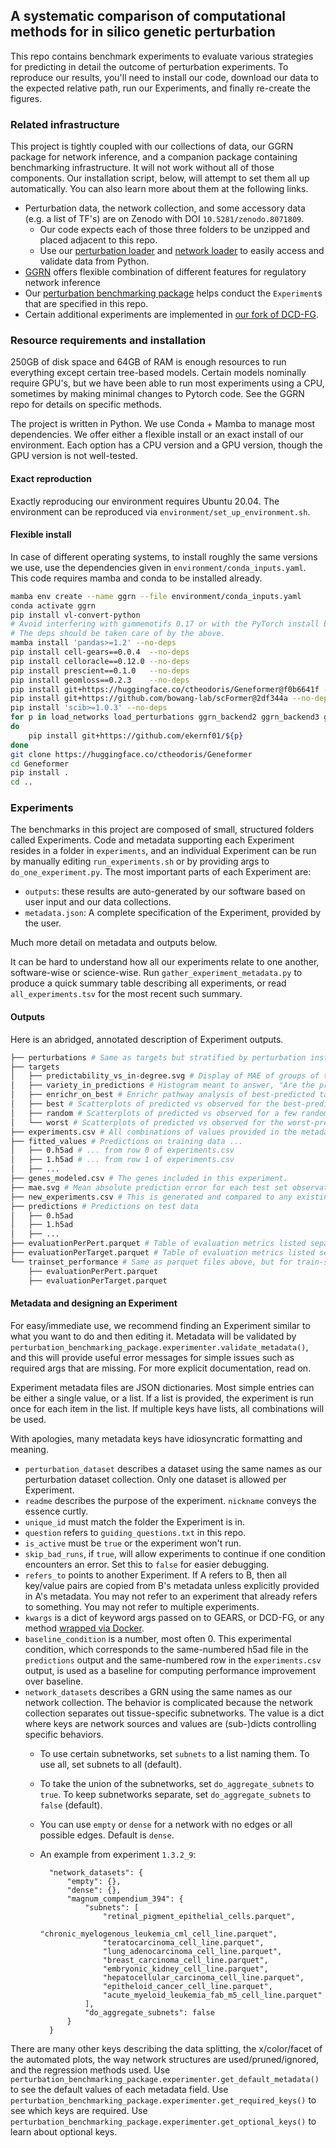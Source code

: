 ## A systematic comparison of computational methods for in silico genetic perturbation

This repo contains benchmark experiments to evaluate various strategies for predicting in detail the outcome of perturbation experiments. To reproduce our results, you'll need to install our code, download our data to the expected relative path, run our Experiments, and finally re-create the figures.

### Related infrastructure

This project is tightly coupled with our collections of data, our GGRN package for network inference, and a companion package containing benchmarking infrastructure. It will not work without all of those components. Our installation script, below, will attempt to set them all up automatically. You can also learn more about them at the following links.

- Perturbation data, the network collection, and some accessory data (e.g. a list of TF's) are on Zenodo with DOI `10.5281/zenodo.8071809`.
    - Our code expects each of those three folders to be unzipped and placed adjacent to this repo.
    - Use our [perturbation loader](https://github.com/ekernf01/load_perturbations) and [network loader](https://github.com/ekernf01/load_networks) to easily access and validate data from Python.
- [GGRN](https://github.com/ekernf01/ggrn) offers flexible combination of different features for regulatory network inference
- Our [perturbation benchmarking package](https://github.com/ekernf01/perturbation_benchmarking_package) helps conduct the `Experiment`s that are specified in this repo.
- Certain additional experiments are implemented in [our fork of DCD-FG](https://github.com/ekernf01/dcdfg).

### Resource requirements and installation

250GB of disk space and 64GB of RAM is enough resources to run everything except certain tree-based models. Certain models nominally require GPU's, but we have been able to run most experiments using a CPU, sometimes by making minimal changes to Pytorch code. See the GGRN repo for details on specific methods.

The project is written in Python. We use Conda + Mamba to manage most dependencies. We offer either a flexible install or an exact install of our environment. Each option has a CPU version and a GPU version, though the GPU version is not well-tested.
 
#### Exact reproduction

Exactly reproducing our environment requires Ubuntu 20.04. The environment can be reproduced via `environment/set_up_environment.sh`.

#### Flexible install

In case of different operating systems, to install roughly the same versions we use, use the dependencies given in `environment/conda_inputs.yaml`. This code requires mamba and conda to be installed already.

```bash
mamba env create --name ggrn --file environment/conda_inputs.yaml
conda activate ggrn
pip install vl-convert-python
# Avoid interfering with gimmemotifs 0.17 or with the PyTorch install by using --no-deps
# The deps should be taken care of by the above.
mamba install 'pandas>=1.2' --no-deps
pip install cell-gears==0.0.4  --no-deps
pip install celloracle==0.12.0 --no-deps
pip install prescient==0.1.0   --no-deps 
pip install geomloss==0.2.3    --no-deps 
pip install git+https://huggingface.co/ctheodoris/Geneformer@f0b6641f --no-deps
pip install git+https://github.com/bowang-lab/scFormer@2df344a --no-deps
pip install 'scib>=1.0.3' --no-deps
for p in load_networks load_perturbations ggrn_backend2 ggrn_backend3 ggrn perturbation_benchmarking_package
do
    pip install git+https://github.com/ekernf01/${p}
done
git clone https://huggingface.co/ctheodoris/Geneformer
cd Geneformer
pip install .
cd ..
```


### Experiments

The benchmarks in this project are composed of small, structured folders called Experiments. Code and metadata supporting each Experiment resides in a folder in `experiments`, and an individual Experiment can be run by manually editing `run_experiments.sh` or by providing args to `do_one_experiment.py`. The most important parts of each Experiment are:

- `outputs`: these results are auto-generated by our software based on user input and our data collections.
- `metadata.json`: A complete specification of the Experiment, provided by the user. 

Much more detail on metadata and outputs below.

It can be hard to understand how all our experiments relate to one another, software-wise or science-wise. Run `gather_experiment_metadata.py` to produce a quick summary table describing all experiments, or read `all_experiments.tsv` for the most recent such summary. 

#### Outputs

Here is an abridged, annotated description of Experiment outputs.

```bash
├── perturbations # Same as targets but stratified by perturbation instead
├── targets 
│   ├── predictability_vs_in-degree.svg # Display of MAE of groups of targets stratified by in-degree in our networks.
│   ├── variety_in_predictions # Histogram meant to answer, "Are the predictions roughly constant?"
│   ├── enrichr_on_best # Enrichr pathway analysis of best-predicted targets for each condition in this experiment.
│   ├── best # Scatterplots of predicted vs observed for the best-predicted targets.
│   ├── random # Scatterplots of predicted vs observed for a few randomly chosen targets.
│   └── worst # Scatterplots of predicted vs observed for the worst-predicted targets.
├── experiments.csv # All combinations of values provided in the metadata. Would be better named "conditions.csv". 
├── fitted_values # Predictions on training data ...
│   ├── 0.h5ad # ... from row 0 of experiments.csv
│   ├── 1.h5ad # ... from row 1 of experiments.csv
│   ├── ...
├── genes_modeled.csv # The genes included in this experiment.
├── mae.svg # Mean absolute prediction error for each test set observation
├── new_experiments.csv # This is generated and compared to any existing experiments.csv to prevent confusion upon editing metadata.
├── predictions # Predictions on test data 
│   ├── 0.h5ad 
│   ├── 1.h5ad
│   ├── ...
├── evaluationPerPert.parquet # Table of evaluation metrics listed separately for each observation in the test data, readable by e.g. pandas.read_parquet()
├── evaluationPerTarget.parquet # Table of evaluation metrics listed separately for each feature in the test data, readable by e.g. pandas.read_parquet()
└── trainset_performance # Same as parquet files above, but for train-set
    ├── evaluationPerPert.parquet
    ├── evaluationPerTarget.parquet
```

#### Metadata and designing an Experiment

For easy/immediate use, we recommend finding an Experiment similar to what you want to do and then editing it. Metadata will be validated by `perturbation_benchmarking_package.experimenter.validate_metadata()`, and this will provide useful error messages for simple issues such as required args that are missing. For more explicit documentation, read on. 

Experiment metadata files are JSON dictionaries. Most simple entries can be either a single value, or a list. If a list is provided, the experiment is run once for each item in the list. If multiple keys have lists, all combinations will be used. 

With apologies, many metadata keys have idiosyncratic formatting and meaning. 

- `perturbation_dataset` describes a dataset using the same names as our perturbation dataset collection. Only one dataset is allowed per Experiment. 
- `readme` describes the purpose of the experiment. `nickname` conveys the essence curtly. 
- `unique_id` must match the folder the Experiment is in.
- `question` refers to `guiding_questions.txt` in this repo. 
- `is_active` must be `true` or the experiment won't run. 
- `skip_bad_runs`, if `true`, will allow experiments to continue if one condition encounters an error. Set this to `false` for easier debugging.
- `refers_to` points to another Experiment. If A refers to B, then all key/value pairs are copied from B's metadata unless explicitly provided in A's metadata. You may not refer to an experiment that already refers to something. You may not refer to multiple experiments.
- `kwargs` is a dict of keyword args passed on to GEARS, or DCD-FG, or any method [wrapped via Docker](https://github.com/ekernf01/ggrn_docker_backend).
- `baseline_condition` is a number, most often 0. This experimental condition, which corresponds to the same-numbered h5ad file in the `predictions` output and the same-numbered row in the `experiments.csv` output, is used as a baseline for computing performance improvement over baseline.
- `network_datasets` describes a GRN using the same names as our network collection. The behavior is complicated because the network collection separates out tissue-specific subnetworks. The value is a dict where keys are network sources and values are (sub-)dicts controlling specific behaviors.
    - To use certain subnetworks, set `subnets` to a list naming them. To use all, set subnets to all (default).
    - To take the union of the subnetworks, set `do_aggregate_subnets` to `true`. To keep subnetworks separate, set `do_aggregate_subnets` to `false` (default).
    - You can use `empty` or `dense` for a network with no edges or all possible edges. Default is `dense`. 
    - An example from experiment `1.3.2_9`:

            "network_datasets": {
                "empty": {},
                "dense": {},
                "magnum_compendium_394": {
                    "subnets": [
                        "retinal_pigment_epithelial_cells.parquet",
                        "chronic_myelogenous_leukemia_cml_cell_line.parquet",
                        "teratocarcinoma_cell_line.parquet",
                        "lung_adenocarcinoma_cell_line.parquet",
                        "breast_carcinoma_cell_line.parquet",
                        "embryonic_kidney_cell_line.parquet",
                        "hepatocellular_carcinoma_cell_line.parquet",
                        "epitheloid_cancer_cell_line.parquet",
                        "acute_myeloid_leukemia_fab_m5_cell_line.parquet"
                    ],
                    "do_aggregate_subnets": false
                }
            }
        

There are many other keys describing the data splitting, the x/color/facet of the automated plots, the way network structures are used/pruned/ignored, and the regression methods used. Use `perturbation_benchmarking_package.experimenter.get_default_metadata()` to see the default values of each metadata field. Use `perturbation_benchmarking_package.experimenter.get_required_keys()` to see which keys are required.  Use `perturbation_benchmarking_package.experimenter.get_optional_keys()` to learn about optional keys.  
